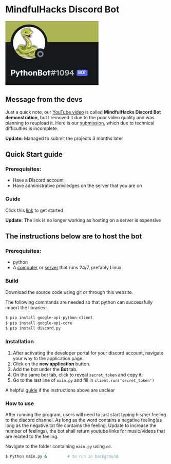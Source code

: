 # MindfulHacks Discord Bot
[![Demonstration of ](.misc/preview.png)](https://youtu.be/CtlxeyeFFSQ "Demonstration. You will be redirected to YouTube")

## Message from the devs
Just a quick note, our [YouTube video](https://youtu.be/MqmW8C2NsnQ) is called **MindfulHacks Discord Bot demonstration**, but I removed it due to the poor video quality and was planning to reupload it. Here is our [submission](https://devpost.com/software/discord-python-bot-0g14qa), which due to technical difficulties is incomplete.

**Update:** Managed to submit the projects 3 months later

## Quick Start guide
### Prerequisites:
- Have a Discord account
- Have administrative priviledges on the server that you are on
### Guide
Click this [link](https://discord.com/oauth2/authorize?client_id=883604218915725312&permissions=257698495552&scope=bot) to get started

**Update:** The link is no longer working as hosting on a server is expensive

## The instructions below are to host the bot
### Prerequisites: 
- python
- A [computer](https://www.aftershockpc.com/) or [server](https://aws.amazon.com/free/) that runs 24/7, prefably Linux

### Build
Download the source code using git or through this website.

The following commands are needed so that python can successfully import the libraries:
```bash
$ pip install google-api-python-client
$ pip install google-api-core
$ pip install discord.py
```

### Installation
1. After activating the developer portal for your discord account, navigate your way to the application page. 
2. Click on the **new application** button.
3. Add the bot under the **Bot** tab.
4. On the same bot tab, click to reveal `secret_token` and copy it.
5. Go to the last line of `main.py` and fill in `client.run('secret_token')`

A helpful [guide](https://www.howtogeek.com/364225/how-to-make-your-own-discord-bot) if the instructions above are unclear

### How to use
After running the program, users will need to just start typing his/her feeling to the discord channel. As long as the word contains a negative feeling(as long as the negative.txt file contains the feeling. Update to increase the number of feelings), the bot shall return youtube links for music/videos that are related to the feeling.

Navigate to the folder containing `main.py` using `cd`. 
```bash
$ Python main.py &         # to run in background
```
